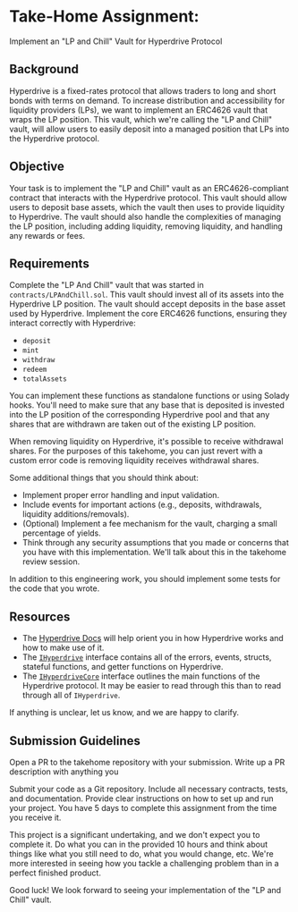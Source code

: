 # Take-Home Assignment:

Implement an "LP and Chill" Vault for Hyperdrive Protocol

## Background

Hyperdrive is a fixed-rates protocol that allows traders to long and short bonds with terms on demand. To increase distribution and accessibility for liquidity providers (LPs), we want to implement an ERC4626 vault that wraps the LP position. This vault, which we're calling the "LP and Chill" vault, will allow users to easily deposit into a managed position that LPs into the Hyperdrive protocol.

## Objective

Your task is to implement the "LP and Chill" vault as an ERC4626-compliant contract that interacts with the Hyperdrive protocol. This vault should allow users to deposit base assets, which the vault then uses to provide liquidity to Hyperdrive. The vault should also handle the complexities of managing the LP position, including adding liquidity, removing liquidity, and handling any rewards or fees.

## Requirements

Complete the "LP And Chill" vault that was started in `contracts/LPAndChill.sol`. This vault should invest all of its assets into the Hyperdrive LP position. The vault should accept deposits in the base asset used by Hyperdrive. Implement the core ERC4626 functions, ensuring they interact correctly with Hyperdrive:

- `deposit`
- `mint`
- `withdraw`
- `redeem`
- `totalAssets`

You can implement these functions as standalone functions or using Solady hooks.
You'll need to make sure that any base that is deposited is invested into the LP
position of the corresponding Hyperdrive pool and that any shares that are
withdrawn are taken out of the existing LP position.

When removing liquidity on Hyperdrive, it's possible to receive withdrawal shares.
For the purposes of this takehome, you can just revert with a custom error code
is removing liquidity receives withdrawal shares.

Some additional things that you should think about:

- Implement proper error handling and input validation.
- Include events for important actions (e.g., deposits, withdrawals, liquidity additions/removals).
- (Optional) Implement a fee mechanism for the vault, charging a small percentage of yields.
- Think through any security assumptions that you made or concerns that you have with this implementation. We'll talk about this in the takehome review session.

In addition to this engineering work, you should implement some tests for the code that you wrote.

## Resources

- The [Hyperdrive Docs](https://docs.hyperdrive.box/) will help orient you in how Hyperdrive works and how to make use of it.
- The [`IHyperdrive`](https://github.com/delvtech/hyperdrive/blob/main/contracts/src/interfaces/IHyperdrive.sol) interface contains all of the errors, events, structs, stateful functions, and getter functions on Hyperdrive.
- The [`IHyperdriveCore`](https://github.com/delvtech/hyperdrive/blob/main/contracts/src/interfaces/IHyperdriveCore.sol) interface outlines the main functions of the Hyperdrive protocol. It may be easier to read through this than to read through all of `IHyperdrive`.

If anything is unclear, let us know, and we are happy to clarify.

## Submission Guidelines

Open a PR to the takehome repository with your submission. Write up a PR description with anything you

Submit your code as a Git repository. Include all necessary contracts, tests, and documentation. Provide clear instructions on how to set up and run your project. You have 5 days to complete this assignment from the time you receive it.

This project is a significant undertaking, and we don't expect you to complete it. Do what you can in the provided 10 hours and think about things like what you still need to do, what you would change, etc. We're more interested in seeing how you tackle a challenging problem than in a perfect finished product.

Good luck! We look forward to seeing your implementation of the "LP and Chill" vault.
